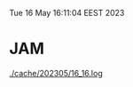 Tue 16 May 16:11:04 EEST 2023
# JAM
<a href='./cache/202305/16_16.log'>./cache/202305/16_16.log</a>
